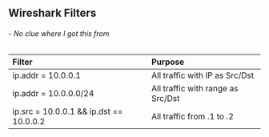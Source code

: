 ## Wireshark Filters
###### - No clue where I got this from

| Filter | Purpose |
|:-- | :-- |
| ip.addr = 10.0.0.1 | All traffic with IP as Src/Dst |
| ip.addr = 10.0.0.0/24 | All traffic with range as Src/Dst |
| ip.src = 10.0.0.1 && ip.dst == 10.0.0.2 | All traffic from .1 to .2 |
